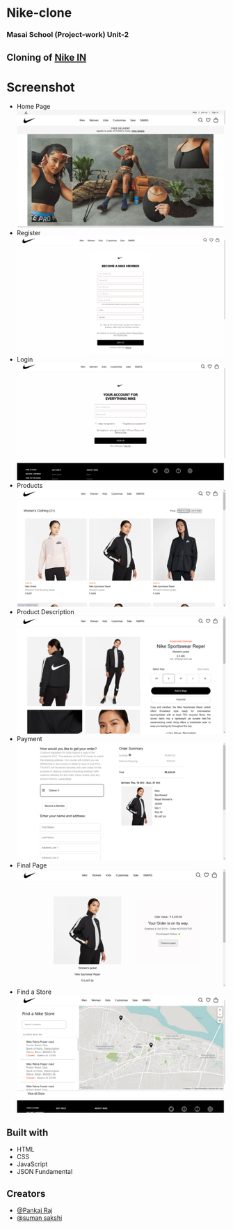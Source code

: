 # Nike-clone
### Masai School (Project-work) Unit-2
Cloning of [Nike IN](https://nike.com/in)
--
# Screenshot
* Home Page
![Screenshot](Screen-Shot/Home.png)
* Register
![Screenshot](Screen-Shot/join-us.png)
* Login
![Screenshot](Screen-Shot/log-in.png)
* Products
![Screenshot](Screen-Shot/product.png)
* Product Description
![Screenshot](Screen-Shot/product_disc.png)
* Payment
![Screenshot](Screen-Shot/payment.png)
* Final Page
![Screenshot](Screen-Shot/confirmation.png)
* Find a Store
![Screenshot](Screen-Shot/findaStore.png)

## Built with 

- HTML
- CSS
- JavaScript
- JSON Fundamental 

## Creators

- [@Pankaj Raj](https://github.com/Ipankaj07)
- [@suman sakshi](https://github.com/sumansaksh)
